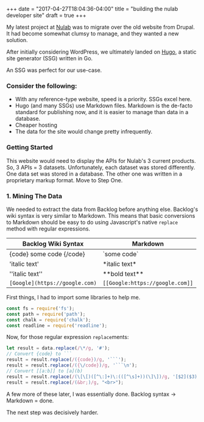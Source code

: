 +++
date = "2017-04-27T18:04:36-04:00"
title = "building the nulab developer site"
draft = true
+++

My latest project at [Nulab](http://nulab-inc.com) was to migrate over the old website from Drupal. It had become somewhat clumsy to manage, and they wanted a new solution.

After initially considering WordPress, we ultimately landed on [Hugo](http://gohugo.io), a static site generator (SSG) written in Go. 

An SSG was perfect for our use-case.

### Consider the following:

- With any reference-type website, speed is a priority. SSGs excel here.
- Hugo (and many SSGs) use Markdown files. Markdown is the de-facto standard for publishing now, and it is easier to manage than data in a database.
- Cheaper hosting
- The data for the site would change pretty infrequently.

### Getting Started

This website would need to display the APIs for Nulab's 3 current products. So, 3 APIs = 3 datasets. Unfortunately, each dataset was stored differently. One data set was stored in a database. The other one was written in a proprietary markup format. Move to Step One.

### 1. Mining The Data

We needed to extract the data from Backlog before anything else. Backlog's wiki syntax is very similar to Markdown. This means that basic conversions to Markdown should be easy to do using Javascript's native `replace` method with regular expressions.

Backlog Wiki Syntax | Markdown
--------------------|---------
{code} some code {/code} | \`some code\`
'italic text' | \*italic text\*
''italic text'' | \*\*bold text\*\*
`[Google](https://google.com)`| `[[Google:https://google.com]]`

First things, I had to import some libraries to help me.

```javascript
const fs = require('fs');
const path = require('path');
const chalk = require('chalk');
const readline = require('readline');
```

Now, for those regular expression `replace`ments:

```javascript
let result = data.replace(/\*/g, '#');
// Convert {code} to ```
result = result.replace(/({code})/g, '```');
result = result.replace(/({\/code})/g, '```\n');
// Convert [[a:b]] to [a](b)
result = result.replace(/(\[\[)([^\:]+)\:(([^\s]+))(\]\])/g, '[$2]($3)');
result = result.replace(/(&br;)/g, "<br>");
```

A few more of these later, I was essentially done. Backlog syntax -> Markdown = done.

The next step was decisively harder.